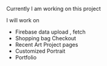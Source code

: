 Currently I am working on this project 

I will work on 

- Firebase data upload , fetch
- Shopping bag Checkout
- Recent Art Project pages
- Customized Portrait
- Portfolio 
